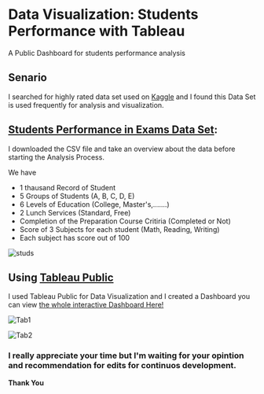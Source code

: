 # Data Visualization: Students Performance with Tableau
A Public Dashboard for students performance analysis


## Senario

I searched for highly rated data set used on [Kaggle](https://www.kaggle.com/) and I found this Data Set is used frequently for analysis and visualization.


## [Students Performance in Exams Data Set](https://www.kaggle.com/spscientist/students-performance-in-exams):

I downloaded the CSV file and take an overview about the data before starting the Analysis Process.

We have 
- 1 thausand Record of Student 
- 5 Groups of Students (A, B, C, D, E)
- 6 Levels of Education (College, Master's,.......)
- 2 Lunch Services (Standard, Free)
- Completion of the Preparation Course Critiria (Completed or Not)
- Score of 3 Subjects for each student (Math, Reading, Writing)
- Each subject has score out of 100
 

![studs](https://user-images.githubusercontent.com/58610546/154725331-f0ea6670-368f-4381-a60b-2f7b716b29eb.PNG)



## **Using [Tableau Public](https://public.tableau.com/s/)**

I used Tableau Public for Data Visualization and I created a Dashboard you can view [the whole interactive Dashboard Here!](https://public.tableau.com/views/Students_Performance_16451801738450/Student_Analysis?:language=en-GB&:display_count=n&:origin=viz_share_link)


![Tab1](https://user-images.githubusercontent.com/58610546/154729145-c3dd6c4b-5cae-47f0-acd9-e647da9b6488.PNG)

![Tab2](https://user-images.githubusercontent.com/58610546/154729263-51a2346a-98c8-4e81-aff6-8534d136047f.PNG)

### I really appreciate your time but I'm waiting for your opintion and recommendation for edits for continuos development.
**Thank You**
